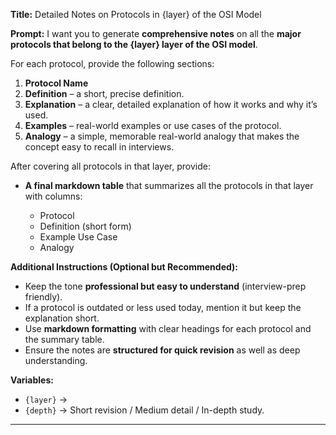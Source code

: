 **Title:**
Detailed Notes on Protocols in {layer} of the OSI Model

**Prompt:**
I want you to generate **comprehensive notes** on all the **major protocols that belong to the {layer} layer of the OSI model**.

For each protocol, provide the following sections:

1. **Protocol Name**
2. **Definition** – a short, precise definition.
3. **Explanation** – a clear, detailed explanation of how it works and why it’s used.
4. **Examples** – real-world examples or use cases of the protocol.
5. **Analogy** – a simple, memorable real-world analogy that makes the concept easy to recall in interviews.

After covering all protocols in that layer, provide:

* **A final markdown table** that summarizes all the protocols in that layer with columns:

  * Protocol
  * Definition (short form)
  * Example Use Case
  * Analogy

**Additional Instructions (Optional but Recommended):**

* Keep the tone **professional but easy to understand** (interview-prep friendly).
* If a protocol is outdated or less used today, mention it but keep the explanation short.
* Use **markdown formatting** with clear headings for each protocol and the summary table.
* Ensure the notes are **structured for quick revision** as well as deep understanding.

**Variables:**

* `{layer}` → 
* `{depth}` → Short revision / Medium detail / In-depth study.

---
